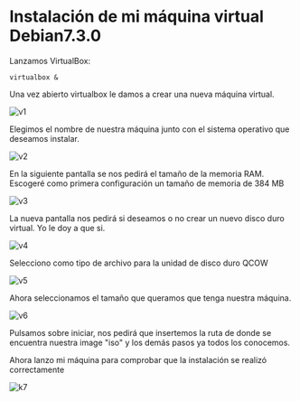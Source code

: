 Instalación de mi máquina virtual Debian7.3.0
=============================================

Lanzamos VirtualBox:

    virtualbox &
    
Una vez abierto virtualbox le damos a crear una nueva máquina virtual.

![v1](https://dl.dropbox.com/s/i4yexop4ow62de4/v1.png)

Elegimos el nombre de nuestra máquina junto con el sistema operativo que deseamos instalar.

![v2](https://dl.dropbox.com/s/cnmn79lcjrxvja2/v2.png)

En la siguiente pantalla se nos pedirá el tamaño de la memoria RAM. Escogeré como primera configuración un tamaño de 
memoria de 384 MB

![v3](https://dl.dropbox.com/s/63jaelauek2tvcy/v3.png)

La nueva pantalla nos pedirá si deseamos o no crear un nuevo disco duro virtual. Yo le doy a que si.

![v4](https://dl.dropbox.com/s/in4dlzo3d1g72s6/v4.png)

Selecciono como tipo de archivo para la unidad de disco duro QCOW

![v5](https://dl.dropbox.com/s/1n83qayrzqwpcnu/v5.png)

Ahora seleccionamos el tamaño que queramos que tenga nuestra máquina.

![v6](https://dl.dropbox.com/s/642yzuq01cs4814/v6.png)

Pulsamos sobre iniciar, nos pedirá que insertemos la ruta de donde se encuentra nuestra image "iso" y los demás pasos
ya todos los conocemos. 

Ahora lanzo mi máquina para comprobar que la instalación se realizó correctamente

![k7](https://dl.dropbox.com/s/a0k10p219gim26l/debian.png)
